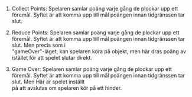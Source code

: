1. Collect Points: Spelaren samlar poäng varje gång de plockar upp ett föremål. Syftet är att komma upp till mål poängen innan tidgränssen tar slut.  

2. Reduce Points: Spelaren samlar poäng varje gång de plockar upp ett föremål. Syftet är att komma upp till mål poängen innan tidgränssen tar slut. Men precis som i    
"gameOver"-läget, kan spelaren köra på objekt, men här dras poäng av istället för att spelet slutar direkt.  

3. Game Over: Spelaren samlar poäng varje gång de plockar upp ett föremål. Syftet är att komma upp till mål poängen innan tidgränssen tar slut. Men Här är spelet inställt    
på att avslutas om spelaren kör på ett hinder.
